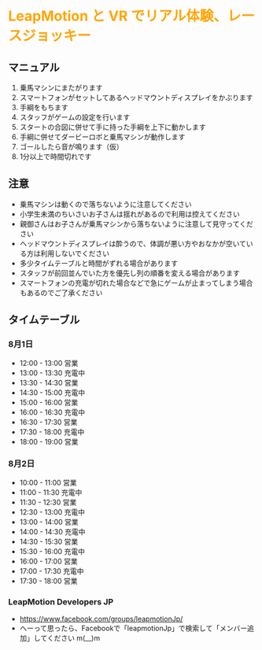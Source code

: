 # <span style="color:orange;">LeapMotion と VR でリアル体験、レースジョッキー
## マニュアル</span>
1. 乗馬マシンにまたがります
1. スマートフォンがセットしてあるヘッドマウントディスプレイをかぶります
1. 手綱をもちます
1. スタッフがゲームの設定を行います
1. スタートの合図に併せて手に持った手綱を上下に動かします
1. 手綱に併せてダービーロボと乗馬マシンが動作します
1. ゴールしたら音が鳴ります（仮）
1. 1分以上で時間切れです

## 注意
- 乗馬マシンは動くので落ちないように注意してください
- 小学生未満のちいさいお子さんは揺れがあるので利用は控えてください
- 親御さんはお子さんが乗馬マシンから落ちないように注意して見守ってください
- ヘッドマウントディスプレイは酔うので、体調が悪い方やおなかが空いている方は利用しないでください
- 多少タイムテーブルと時間がずれる場合があります
- スタッフが前回並んでいた方を優先し列の順番を変える場合があります
- スマートフォンの充電が切れた場合などで急にゲームが止まってしまう場合もあるのでご了承ください

## タイムテーブル
### 8月1日
- 12:00 - 13:00 営業
- 13:00 - 13:30 充電中
- 13:30 - 14:30 営業
- 14:30 - 15:00 充電中
- 15:00 - 16:00 営業
- 16:00 - 16:30 充電中
- 16:30 - 17:30 営業
- 17:30 - 18:00 充電中
- 18:00 - 19:00 営業

### 8月2日
- 10:00 - 11:00 営業 
- 11:00 - 11:30 充電中 
- 11:30 - 12:30 営業 
- 12:30 - 13:00 充電中 
- 13:00 - 14:00 営業 
- 14:00 - 14:30 充電中 
- 14:30 - 15:30 営業 
- 15:30 - 16:00 充電中 
- 16:00 - 17:00 営業 
- 17:00 - 17:30 充電中 
- 17:30 - 18:00 営業 

### LeapMotion Developers JP
- https://www.facebook.com/groups/leapmotionJp/
- へーって思ったら、Facebookで「leapmotionJp」で検索して「メンバー追加」してください m(__)m
